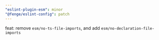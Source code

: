 ```yaml
---
"eslint-plugin-esm": minor
"@fenge/eslint-config": patch
---
```


feat: remove `esm/no-ts-file-imports`, and add `esm/no-declaration-file-imports`
